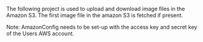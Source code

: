 The following project is used to upload and download image files in the Amazon S3.
The first image file in the amazon S3 is fetched if present.

Note: AmazonConfig needs to be set-up with the access key and secret key of the Users AWS account.
